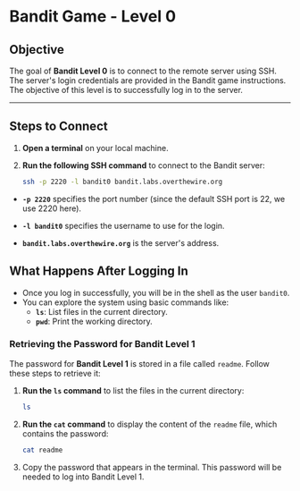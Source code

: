 
# Bandit Game - Level 0

## Objective
The goal of **Bandit Level 0** is to connect to the remote server using SSH. The server's login credentials are provided in the Bandit game instructions. The objective of this level is to successfully log in to the server.

---

## Steps to Connect

1. **Open a terminal** on your local machine.
   
2. **Run the following SSH command** to connect to the Bandit server:
   ```bash
   ssh -p 2220 -l bandit0 bandit.labs.overthewire.org 
   ```

- **`-p 2220`** specifies the port number (since the default SSH port is 22, we use 2220 here).

- **`-l bandit0`** specifies the username to use for the login.

- **`bandit.labs.overthewire.org`** is the server's address.


## What Happens After Logging In

- Once you log in successfully, you will be in the shell as the user `bandit0`.
- You can explore the system using basic commands like:
  - **`ls`**: List files in the current directory.
  - **`pwd`**: Print the working directory.

### Retrieving the Password for Bandit Level 1

The password for **Bandit Level 1** is stored in a file called `readme`. Follow these steps to retrieve it:

1. **Run the `ls` command** to list the files in the current directory:
   ```bash
   ls 
   ```
2. **Run the `cat` command** to display the content of the `readme` file, which contains the password:
    ```bash
    cat readme
    ```
3. Copy the password that appears in the terminal. This password will be needed to log into Bandit Level 1.